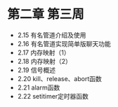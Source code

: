 # 第二章 第三周

- 2.15 有名管道介绍及使用
- 2.16 有名管道实现简单版聊天功能
- 2.17 内存映射（1）
- 2.18 内存映射（2）
- 2.19 信号概述
- 2.20 kill、release、abort函数
- 2.21 alarm函数
- 2.22 setitimer定时器函数

